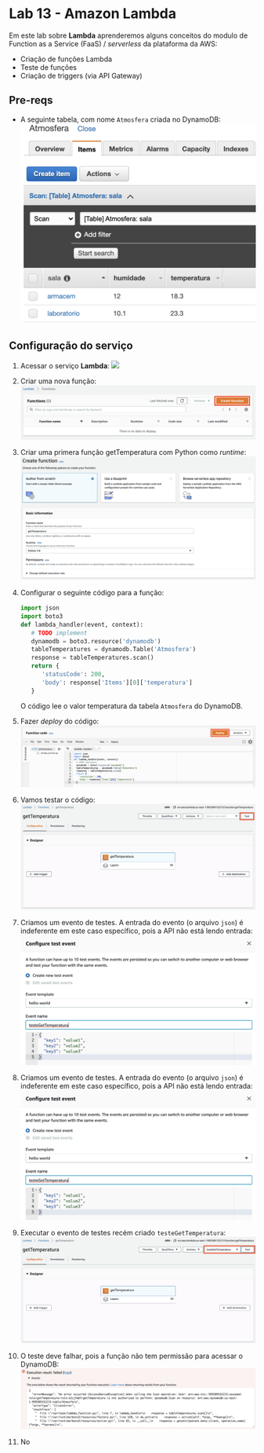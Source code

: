 # Lab 13 - Amazon Lambda

Em este lab sobre **Lambda** aprenderemos alguns conceitos do modulo de Function as a Service (FaaS) / *serverless* da plataforma da AWS:
 - Criação de funções Lambda
 - Teste de funções 
 - Criação de triggers (via API Gateway)
 
## Pre-reqs

- A seguinte tabela, com nome `Atmosfera` criada no DynamoDB:
    ![](img/lambda0.png)

 ## Configuração do serviço

1. Acessar o serviço **Lambda**:
    ![](img/labmda1.png)

2. Criar uma nova função:
    ![](img/lambda2.png)
   
3. Criar uma primera função getTemperatura com Python como *runtime*:
    ![](img/lambda3.png)

4. Configurar o seguinte código para a função:
    ```python
    import json
    import boto3
    def lambda_handler(event, context):
       # TODO implement
       dynamodb = boto3.resource('dynamodb')
       tableTemperatures = dynamodb.Table('Atmosfera')
       response = tableTemperatures.scan()
       return {
          'statusCode': 200,
          'body': response['Items'][0]['temperatura']
       }
    ```
    O código lee o valor temperatura da tabela `Atmosfera` do DynamoDB.
    
    
 5. Fazer *deploy* do código:
     ![](img/lambda4.png)

 6. Vamos testar o código:
      ![](img/lambda5.png)

 7. Criamos um evento de testes. A entrada do evento (o arquivo `json`) é indeferente em este caso específico, pois a API não está lendo entrada:
      ![](img/lambda6.png)

 8. Criamos um evento de testes. A entrada do evento (o arquivo `json`) é indeferente em este caso específico, pois a API não está lendo entrada:
      ![](img/lambda6.png)

 9. Executar o evento de testes recém criado `testeGetTemperatura`:
       ![](img/lambda7.png)

 10. O teste deve falhar, pois a função não tem permissão para acessar o DynamoDB:
       ![](img/lambda8.png)

 11. No 
